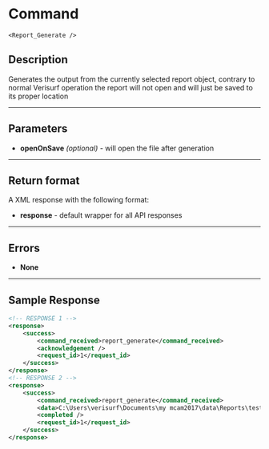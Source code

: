 # Command

    <Report_Generate />

## Description

Generates the output from the currently selected report object, contrary to normal Verisurf operation the report will not open and will just be saved to its proper location

***

## Parameters
- **openOnSave** _(optional)_ - will open the file after generation

***

## Return format
A XML response with the following format:

- **response** - default wrapper for all API responses

***

## Errors
- **None**
 
***

## Sample Response
```xml
<!-- RESPONSE 1 -->
<response>
    <success>
        <command_received>report_generate</command_received>
        <acknowledgement />
        <request_id>1</request_id>
    </success>
</response>
<!-- RESPONSE 2 -->
<response>
	<success>
		<command_received>report_generate</command_received>
		<data>C:\Users\verisurf\Documents\my mcam2017\data\Reports\test.html</data>
		<completed />
		<request_id>1</request_id>
	</success>
</response>
```
